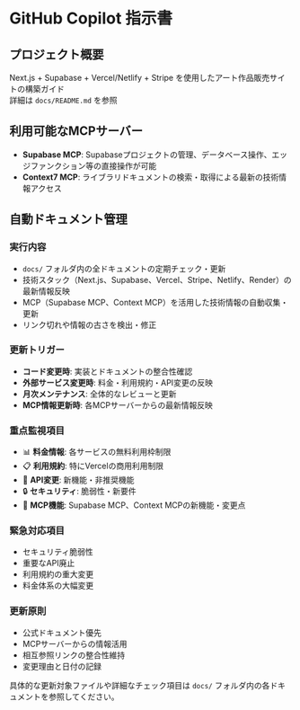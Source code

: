 # GitHub Copilot 指示書

## プロジェクト概要
Next.js + Supabase + Vercel/Netlify + Stripe を使用したアート作品販売サイトの構築ガイド  
詳細は `docs/README.md` を参照

## 利用可能なMCPサーバー
- **Supabase MCP**: Supabaseプロジェクトの管理、データベース操作、エッジファンクション等の直接操作が可能
- **Context7 MCP**: ライブラリドキュメントの検索・取得による最新の技術情報アクセス

## 自動ドキュメント管理

### 実行内容
- `docs/` フォルダ内の全ドキュメントの定期チェック・更新
- 技術スタック（Next.js、Supabase、Vercel、Stripe、Netlify、Render）の最新情報反映
- MCP（Supabase MCP、Context MCP）を活用した技術情報の自動収集・更新
- リンク切れや情報の古さを検出・修正

### 更新トリガー
- **コード変更時**: 実装とドキュメントの整合性確認
- **外部サービス変更時**: 料金・利用規約・API変更の反映
- **月次メンテナンス**: 全体的なレビューと更新
- **MCP情報更新時**: 各MCPサーバーからの最新情報反映

### 重点監視項目
- 📊 **料金情報**: 各サービスの無料利用枠制限
- 📋 **利用規約**: 特にVercelの商用利用制限
- 🔧 **API変更**: 新機能・非推奨機能
- 🔒 **セキュリティ**: 脆弱性・新要件
- 🤖 **MCP機能**: Supabase MCP、Context MCPの新機能・変更点

### 緊急対応項目
- セキュリティ脆弱性
- 重要なAPI廃止
- 利用規約の重大変更
- 料金体系の大幅変更

### 更新原則
- 公式ドキュメント優先
- MCPサーバーからの情報活用
- 相互参照リンクの整合性維持
- 変更理由と日付の記録

具体的な更新対象ファイルや詳細なチェック項目は `docs/` フォルダ内の各ドキュメントを参照してください。